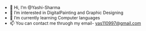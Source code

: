 - 👋 Hi, I’m @Yashi-Sharma
- 👀 I’m interested in DigitalPainting and Graphic Designing
- 🌱 I’m currently learning Computer languages
- 📫 You can contact me thruogh my email- yas110997@gmail.com

<!---
Yashi-Sharma/Yashi-Sharma is a ✨ special ✨ repository because its `README.md` (this file) appears on your GitHub profile.
You can click the Preview link to take a look at your changes.
--->
